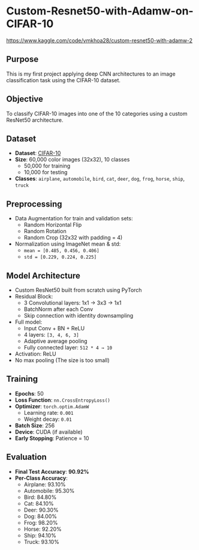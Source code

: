 # Custom-Resnet50-with-Adamw-on-CIFAR-10
https://www.kaggle.com/code/vmkhoa28/custom-resnet50-with-adamw-2

## Purpose
This is my first project applying deep CNN architectures to an image classification task using the CIFAR-10 dataset.

## Objective
To classify CIFAR-10 images into one of the 10 categories using a custom ResNet50 architecture.

## Dataset
- **Dataset**: [CIFAR-10](https://www.cs.toronto.edu/~kriz/cifar.html)
- **Size**: 60,000 color images (32x32), 10 classes
  - 50,000 for training
  - 10,000 for testing
- **Classes**: `airplane`, `automobile`, `bird`, `cat`, `deer`, `dog`, `frog`, `horse`, `ship`, `truck`

## Preprocessing
- Data Augmentation for train and validation sets:
  - Random Horizontal Flip
  - Random Rotation
  - Random Crop (32x32 with padding = 4)
- Normalization using ImageNet mean & std:
  - `mean = [0.485, 0.456, 0.406]`
  - `std = [0.229, 0.224, 0.225]`

## Model Architecture
- Custom ResNet50 built from scratch using PyTorch
- Residual Block:
  - 3 Convolutional layers: 1x1 → 3x3 → 1x1
  - BatchNorm after each Conv
  - Skip connection with identity downsampling
- Full model:
  - Input Conv + BN + ReLU
  - 4 layers: `[3, 4, 6, 3]`
  - Adaptive average pooling
  - Fully connected layer: `512 * 4 → 10`
- Activation: ReLU
- No max pooling (The size is too small)

## Training
- **Epochs**: 50  
- **Loss Function**: `nn.CrossEntropyLoss()`  
- **Optimizer**: `torch.optim.AdamW`  
  - Learning rate: `0.001`  
  - Weight decay: `0.01`  
- **Batch Size**: 256  
- **Device**: CUDA (if available)  
- **Early Stopping**: Patience = 10  

## Evaluation
- **Final Test Accuracy**: **90.92%**
- **Per-Class Accuracy**:
  - Airplane: 93.10%
  - Automobile: 95.30%
  - Bird: 84.80%
  - Cat: 84.10%
  - Deer: 90.30%
  - Dog: 84.00%
  - Frog: 98.20%
  - Horse: 92.20%
  - Ship: 94.10%
  - Truck: 93.10%

